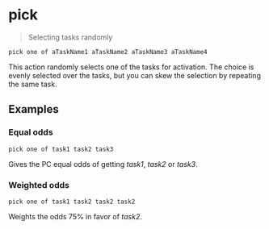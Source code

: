 # pick

> Selecting tasks randomly

```
pick one of aTaskName1 aTaskName2 aTaskName3 aTaskName4
```

This action randomly selects one of the tasks for activation. The choice is evenly selected over the tasks, but you can skew the selection by repeating the same task.


## Examples

### Equal odds

```
pick one of task1 task2 task3
```

Gives the PC equal odds of getting _task1_, _task2_ or _task3_.


### Weighted odds

```
pick one of task1 task2 task2 task2
```

Weights the odds 75% in favor of _task2_.

